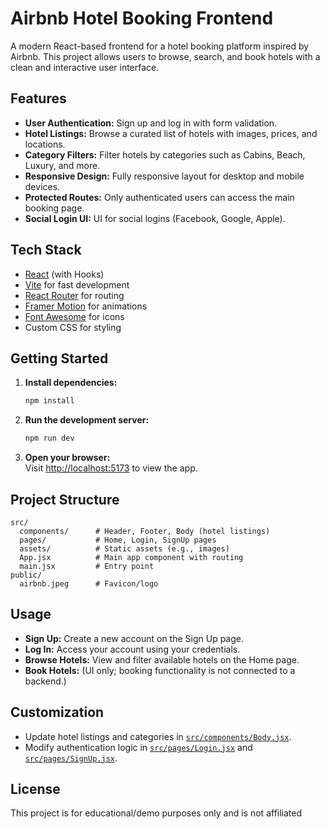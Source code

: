 # Airbnb Hotel Booking Frontend

A modern React-based frontend for a hotel booking platform inspired by Airbnb. This project allows users to browse, search, and book hotels with a clean and interactive user interface.

## Features

- **User Authentication:** Sign up and log in with form validation.
- **Hotel Listings:** Browse a curated list of hotels with images, prices, and locations.
- **Category Filters:** Filter hotels by categories such as Cabins, Beach, Luxury, and more.
- **Responsive Design:** Fully responsive layout for desktop and mobile devices.
- **Protected Routes:** Only authenticated users can access the main booking page.
- **Social Login UI:** UI for social logins (Facebook, Google, Apple).

## Tech Stack

- [React](https://react.dev/) (with Hooks)
- [Vite](https://vitejs.dev/) for fast development
- [React Router](https://reactrouter.com/) for routing
- [Framer Motion](https://www.framer.com/motion/) for animations
- [Font Awesome](https://fontawesome.com/) for icons
- Custom CSS for styling

## Getting Started

1. **Install dependencies:**
   ```sh
   npm install
   ```

2. **Run the development server:**
   ```sh
   npm run dev
   ```

3. **Open your browser:**  
   Visit [http://localhost:5173](http://localhost:5173) to view the app.

## Project Structure

```
src/
  components/      # Header, Footer, Body (hotel listings)
  pages/           # Home, Login, SignUp pages
  assets/          # Static assets (e.g., images)
  App.jsx          # Main app component with routing
  main.jsx         # Entry point
public/
  airbnb.jpeg      # Favicon/logo
```

## Usage

- **Sign Up:** Create a new account on the Sign Up page.
- **Log In:** Access your account using your credentials.
- **Browse Hotels:** View and filter available hotels on the Home page.
- **Book Hotels:** (UI only; booking functionality is not connected to a backend.)

## Customization

- Update hotel listings and categories in [`src/components/Body.jsx`](src/components/Body.jsx).
- Modify authentication logic in [`src/pages/Login.jsx`](src/pages/Login.jsx) and [`src/pages/SignUp.jsx`](src/pages/SignUp.jsx).

## License

This project is for educational/demo purposes only and is not affiliated